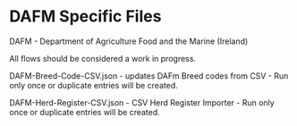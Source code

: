 # DAFM Specific Files

DAFM - Department of Agriculture Food and the Marine (Ireland)


All flows should be considered a work in progress.

DAFM-Breed-Code-CSV.json - updates DAFm Breed codes from CSV - Run only once or duplicate entries will be created. 

DAFM-Herd-Register-CSV.json - CSV Herd Register Importer - Run only once or duplicate entries will be created.
